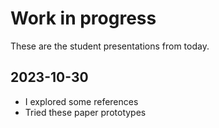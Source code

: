 # Work in progress
These are the student presentations from today.

## 2023-10-30
- I explored some references
- Tried these paper prototypes

## 